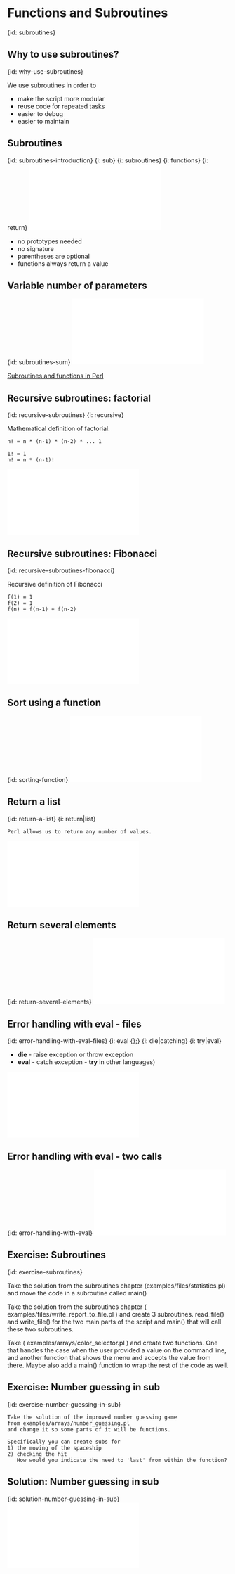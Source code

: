# Functions and Subroutines
{id: subroutines}





## Why to use subroutines?
{id: why-use-subroutines}


We use subroutines in order to



* make the script more modular
* reuse code for repeated tasks
* easier to debug
* easier to maintain



## Subroutines
{id: subroutines-introduction}
{i: sub}
{i: subroutines}
{i: functions}
{i: return}
![](examples/subroutines/subroutines.pl)

* no prototypes needed
* no signature
* parentheses are optional
* functions always return a value



## Variable number of parameters
{id: subroutines-sum}
![](examples/subroutines/sum.pl)


<a href="https://perlmaven.com/subroutines-and-functions-in-perl">Subroutines and functions in Perl</a>




## Recursive subroutines: factorial
{id: recursive-subroutines}
{i: recursive}


Mathematical definition of factorial:



```
n! = n * (n-1) * (n-2) * ... 1

1! = 1
n! = n * (n-1)!
```
![](examples/subroutines/factorial.pl)


## Recursive subroutines: Fibonacci
{id: recursive-subroutines-fibonacci}


Recursive definition of Fibonacci



```
f(1) = 1
f(2) = 1
f(n) = f(n-1) + f(n-2)
```
![](examples/subroutines/fibonacci_recursive.pl)


## Sort using a function
{id: sorting-function}
![](examples/subroutines/sort_with_function.pl)


## Return a list
{id: return-a-list}
{i: return|list}

```
Perl allows us to return any number of values.
```
![](examples/subroutines/fibonacci.pl)


## Return several elements
{id: return-several-elements}
![](examples/subroutines/calc.pl)


## Error handling with eval - files
{id: error-handling-with-eval-files}
{i: eval {};}
{i: die|catching}
{i: try|eval}

* **die** - raise exception or throw exception
* **eval** - catch exception - **try** in other languages)


![](examples/subroutines/eval_files.pl)


## Error handling with eval - two calls
{id: error-handling-with-eval}
![](examples/subroutines/eval.pl)


## Exercise: Subroutines
{id: exercise-subroutines}


Take the solution from the subroutines chapter (examples/files/statistics.pl)
and move the code in a subroutine called main()




Take the solution from the subroutines chapter ( examples/files/write_report_to_file.pl )
and create 3 subroutines. read_file() and write_file() for the two main parts of the script
and main() that will call these two subroutines.




Take ( examples/arrays/color_selector.pl ) and create two functions. One that handles the case
when the user provided a value on the command line, and another function that shows the menu and
accepts the value from there. Maybe also add a main() function to wrap the rest of the code as well.




## Exercise: Number guessing in sub
{id: exercise-number-guessing-in-sub}

```
Take the solution of the improved number guessing game
from examples/arrays/number_guessing.pl
and change it so some parts of it will be functions.

Specifically you can create subs for
1) the moving of the spaceship
2) checking the hit
   How would you indicate the need to 'last' from within the function?
```


## Solution: Number guessing in sub
{id: solution-number-guessing-in-sub}
![](examples/subroutines/number_guessing.pl)




